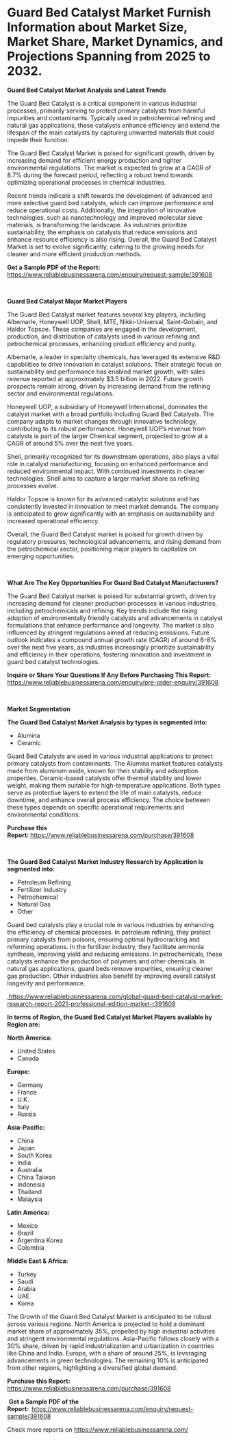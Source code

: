 <p><h1>Guard Bed Catalyst Market Furnish Information about Market Size, Market Share, Market Dynamics, and Projections Spanning from 2025 to 2032.</h1></p><p><strong>Guard Bed Catalyst Market Analysis and Latest Trends</strong></p>
<p><p>The Guard Bed Catalyst is a critical component in various industrial processes, primarily serving to protect primary catalysts from harmful impurities and contaminants. Typically used in petrochemical refining and natural gas applications, these catalysts enhance efficiency and extend the lifespan of the main catalysts by capturing unwanted materials that could impede their function.</p><p>The Guard Bed Catalyst Market is poised for significant growth, driven by increasing demand for efficient energy production and tighter environmental regulations. The market is expected to grow at a CAGR of 8.7% during the forecast period, reflecting a robust trend towards optimizing operational processes in chemical industries. </p><p>Recent trends indicate a shift towards the development of advanced and more selective guard bed catalysts, which can improve performance and reduce operational costs. Additionally, the integration of innovative technologies, such as nanotechnology and improved molecular sieve materials, is transforming the landscape. As industries prioritize sustainability, the emphasis on catalysts that reduce emissions and enhance resource efficiency is also rising. Overall, the Guard Bed Catalyst Market is set to evolve significantly, catering to the growing needs for cleaner and more efficient production methods.</p></p>
<p><strong>Get a Sample PDF of the Report:&nbsp;</strong> <a href="https://www.reliablebusinessarena.com/enquiry/request-sample/391608?utm_campaign=1420&utm_medium=2&utm_source=Github&utm_content=ia&utm_term=16012025&utm_id=guard-bed-catalyst">https://www.reliablebusinessarena.com/enquiry/request-sample/391608</a></p>
<p>&nbsp;</p>
<p><strong>Guard Bed Catalyst Major Market Players</strong></p>
<p><p>The Guard Bed Catalyst market features several key players, including Albemarle, Honeywell UOP, Shell, MTE, Nikki-Universal, Saint-Gobain, and Haldor Topsoe. These companies are engaged in the development, production, and distribution of catalysts used in various refining and petrochemical processes, enhancing product efficiency and purity.</p><p>Albemarle, a leader in specialty chemicals, has leveraged its extensive R&D capabilities to drive innovation in catalyst solutions. Their strategic focus on sustainability and performance has enabled market growth, with sales revenue reported at approximately $3.5 billion in 2022. Future growth prospects remain strong, driven by increasing demand from the refining sector and environmental regulations.</p><p>Honeywell UOP, a subsidiary of Honeywell International, dominates the catalyst market with a broad portfolio including Guard Bed Catalysts. The company adapts to market changes through innovative technology, contributing to its robust performance. Honeywell UOP’s revenue from catalysts is part of the larger Chemical segment, projected to grow at a CAGR of around 5% over the next five years.</p><p>Shell, primarily recognized for its downstream operations, also plays a vital role in catalyst manufacturing, focusing on enhanced performance and reduced environmental impact. With continued investments in cleaner technologies, Shell aims to capture a larger market share as refining processes evolve.</p><p>Haldor Topsoe is known for its advanced catalytic solutions and has consistently invested in innovation to meet market demands. The company is anticipated to grow significantly with an emphasis on sustainability and increased operational efficiency.</p><p>Overall, the Guard Bed Catalyst market is poised for growth driven by regulatory pressures, technological advancements, and rising demand from the petrochemical sector, positioning major players to capitalize on emerging opportunities.</p></p>
<p>&nbsp;</p>
<p><strong>What Are The Key Opportunities For Guard Bed Catalyst Manufacturers?</strong></p>
<p><p>The Guard Bed Catalyst market is poised for substantial growth, driven by increasing demand for cleaner production processes in various industries, including petrochemicals and refining. Key trends include the rising adoption of environmentally friendly catalysts and advancements in catalyst formulations that enhance performance and longevity. The market is also influenced by stringent regulations aimed at reducing emissions. Future outlook indicates a compound annual growth rate (CAGR) of around 6-8% over the next five years, as industries increasingly prioritize sustainability and efficiency in their operations, fostering innovation and investment in guard bed catalyst technologies.</p></p>
<p><strong>Inquire or Share Your Questions If Any Before Purchasing This Report:</strong> <a href="https://www.reliablebusinessarena.com/enquiry/pre-order-enquiry/391608?utm_campaign=1420&utm_medium=2&utm_source=Github&utm_content=ia&utm_term=16012025&utm_id=guard-bed-catalyst">https://www.reliablebusinessarena.com/enquiry/pre-order-enquiry/391608</a></p>
<p>&nbsp;</p>
<p><strong>Market Segmentation</strong></p>
<p><strong>The Guard Bed Catalyst Market Analysis by types is segmented into:</strong></p>
<p><ul><li>Alumina</li><li>Ceramic</li></ul></p>
<p><p>Guard Bed Catalysts are used in various industrial applications to protect primary catalysts from contaminants. The Alumina market features catalysts made from aluminum oxide, known for their stability and adsorption properties. Ceramic-based catalysts offer thermal stability and lower weight, making them suitable for high-temperature applications. Both types serve as protective layers to extend the life of main catalysts, reduce downtime, and enhance overall process efficiency. The choice between these types depends on specific operational requirements and environmental conditions.</p></p>
<p><strong>Purchase this Report:&nbsp;</strong><a href="https://www.reliablebusinessarena.com/purchase/391608?utm_campaign=1420&utm_medium=2&utm_source=Github&utm_content=ia&utm_term=16012025&utm_id=guard-bed-catalyst">https://www.reliablebusinessarena.com/purchase/391608</a></p>
<p>&nbsp;</p>
<p><strong>The Guard Bed Catalyst Market Industry Research by Application is segmented into:</strong></p>
<p><ul><li>Petroleum Refining</li><li>Fertilizer Industry</li><li>Petrochemical</li><li>Natural Gas</li><li>Other</li></ul></p>
<p><p>Guard bed catalysts play a crucial role in various industries by enhancing the efficiency of chemical processes. In petroleum refining, they protect primary catalysts from poisons, ensuring optimal hydrocracking and reforming operations. In the fertilizer industry, they facilitate ammonia synthesis, improving yield and reducing emissions. In petrochemicals, these catalysts enhance the production of polymers and other chemicals. In natural gas applications, guard beds remove impurities, ensuring cleaner gas production. Other industries also benefit by improving overall catalyst longevity and performance.</p></p>
<p><a href="https://www.reliablebusinessarena.com/global-guard-bed-catalyst-market-research-report-2021-professional-edition-market-r391608?utm_campaign=1420&utm_medium=2&utm_source=Github&utm_content=ia&utm_term=16012025&utm_id=guard-bed-catalyst">&nbsp;https://www.reliablebusinessarena.com/global-guard-bed-catalyst-market-research-report-2021-professional-edition-market-r391608</a></p>
<p><strong>In terms of Region, the Guard Bed Catalyst Market Players available by Region are:</strong></p>
<p>
    <p> <strong> North America: </strong>
        <ul>
            <li>United States</li>
            <li>Canada</li>
        </ul>
        </p> 
    <p> <strong> Europe: </strong>
        <ul>
            <li>Germany</li>
            <li>France</li>
            <li>U.K.</li>
            <li>Italy</li>
            <li>Russia</li>
        </ul>
        </p> 
    <p> <strong> Asia-Pacific: </strong>
        <ul>
            <li>China</li>
            <li>Japan</li>
            <li>South Korea</li>
            <li>India</li>
            <li>Australia</li>
            <li>China Taiwan</li>
            <li>Indonesia</li>
            <li>Thailand</li>
            <li>Malaysia</li>
        </ul>
        </p> 
    <p> <strong> Latin America: </strong>
        <ul>
            <li>Mexico</li>
            <li>Brazil</li>
            <li>Argentina Korea</li>
            <li>Colombia</li>
        </ul>
        </p> 
    <p> <strong> Middle East & Africa: </strong>
        <ul>
            <li>Turkey</li>
            <li>Saudi</li>
            <li>Arabia</li>
            <li>UAE</li>
            <li>Korea</li>
        </ul>
    </p>
    </p>
<p><p>The Growth of the Guard Bed Catalyst Market is anticipated to be robust across various regions. North America is projected to hold a dominant market share of approximately 35%, propelled by high industrial activities and stringent environmental regulations. Asia-Pacific follows closely with a 30% share, driven by rapid industrialization and urbanization in countries like China and India. Europe, with a share of around 25%, is leveraging advancements in green technologies. The remaining 10% is anticipated from other regions, highlighting a diversified global demand.</p></p>
<p><strong>Purchase this Report: </strong><a href="https://www.reliablebusinessarena.com/purchase/391608?utm_campaign=1420&utm_medium=2&utm_source=Github&utm_content=ia&utm_term=16012025&utm_id=guard-bed-catalyst">https://www.reliablebusinessarena.com/purchase/391608</a></p>
<p>&nbsp;<strong>Get a Sample PDF of the Report:&nbsp;&nbsp;</strong><a href="https://www.reliablebusinessarena.com/enquiry/request-sample/391608?utm_campaign=1420&utm_medium=2&utm_source=Github&utm_content=ia&utm_term=16012025&utm_id=guard-bed-catalyst">https://www.reliablebusinessarena.com/enquiry/request-sample/391608</a></p>
<p><strong></strong></p>
<p>Check more reports on <a href="https://www.reliablebusinessarena.com/?utm_campaign=1420&utm_medium=2&utm_source=Github&utm_content=ia&utm_term=16012025&utm_id=guard-bed-catalyst">https://www.reliablebusinessarena.com/</a></p>